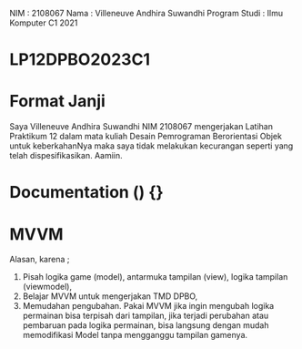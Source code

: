 NIM : 2108067
Nama : Villeneuve Andhira Suwandhi
Program Studi : Ilmu Komputer C1 2021

# LP12DPBO2023C1

# Format Janji
Saya Villeneuve Andhira Suwandhi NIM 2108067 mengerjakan Latihan Praktikum 12
dalam mata kuliah Desain Pemrograman Berorientasi Objek untuk keberkahanNya maka saya tidak melakukan kecurangan seperti yang telah dispesifikasikan.
Aamiin.

# Documentation () {}

# MVVM
Alasan, karena ;
1. Pisah logika game (model), antarmuka tampilan (view), logika tampilan (viewmodel),
2. Belajar MVVM untuk mengerjakan TMD DPBO,
3. Memudahan pengubahan. Pakai MVVM jika ingin mengubah logika permainan bisa terpisah dari tampilan, jika terjadi perubahan atau pembaruan pada logika permainan, bisa langsung dengan mudah memodifikasi Model tanpa mengganggu tampilan gamenya.

